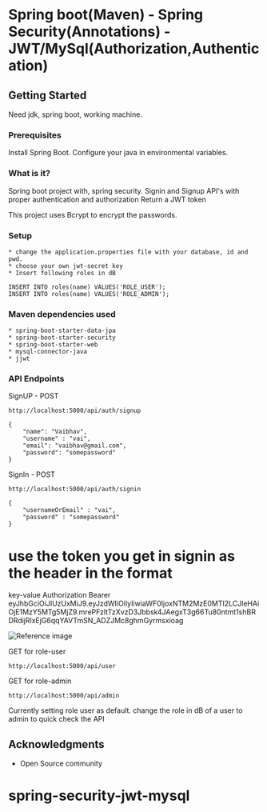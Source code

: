 # Spring boot(Maven) - Spring Security(Annotations) - JWT/MySql(Authorization,Authentication)

## Getting Started

Need jdk, spring boot, working machine.

### Prerequisites

Install Spring Boot.
Configure your java in environmental variables.

### What is it?

 Spring boot project with, spring security.
 Signin and Signup API's with proper authentication and authorization
 Return a JWT token
 
 This project uses Bcrypt to encrypt the passwords.
 
### Setup
	* change the application.properties file with your database, id and pwd.
	* choose your own jwt-secret key
	* Insert following roles in dB 
	
```
INSERT INTO roles(name) VALUES('ROLE_USER');
INSERT INTO roles(name) VALUES('ROLE_ADMIN');
```
	
### Maven dependencies used
	* spring-boot-starter-data-jpa
	* spring-boot-starter-security
	* spring-boot-starter-web
	* mysql-connector-java
	* jjwt

### API Endpoints

SignUP - POST

```
http://localhost:5000/api/auth/signup

{
	"name": "Vaibhav",
	"username" : "vai",
	"email": "vaibhav@gmail.com",
	"password": "somepassword"
}

```

SignIn - POST

```
http://localhost:5000/api/auth/signin

{
	"usernameOrEmail" : "vai",
	"password" : "somepassword"
}

```

# use the token you get in signin as the header in the format
key-value
Authorization  Bearer eyJhbGciOiJIUzUxMiJ9.eyJzdWIiOiIyIiwiaWF0IjoxNTM2MzE0MTI2LCJleHAiOjE1MzY5MTg5MjZ9.mrePFzltTzXvzD3Jbbsk4JAegxT3g66Tu80ntmt1shBRDRdijRlxEjG6qqYAVTmSN_ADZJMc8ghmGyrmsxioag

![Reference image](https://cdn1.imggmi.com/uploads/2018/9/7/087a1e50645445402ff0ee0dcc1654f3-full.jpg)

GET for role-user

```
http://localhost:5000/api/user
```

GET for role-admin

```
http://localhost:5000/api/admin
```

Currently setting role user as default.
change the role in dB of a user to admin to quick check the API

## Acknowledgments

* Open Source community

# spring-security-jwt-mysql
